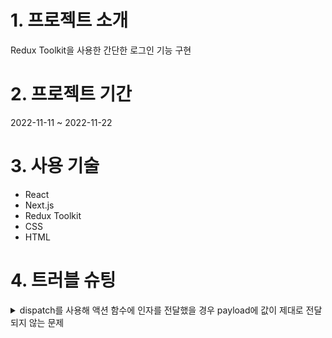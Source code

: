 # 1. 프로젝트 소개
Redux Toolkit을 사용한 간단한 로그인 기능 구현

# 2. 프로젝트 기간
2022-11-11 ~ 2022-11-22

# 3. 사용 기술
* React
* Next.js
* Redux Toolkit
* CSS
* HTML

# 4. 트러블 슈팅
<details>
<summary>dispatch를 사용해 액션 함수에 인자를 전달했을 경우 payload에 값이 제대로 전달되지 않는 문제</summary>  
<div>
  
* 각각의 인자를 개별적으로 넘기지 않고 객체로 묶어 전달하면 payload에 값이 제대로 전달되는 것을 확인
  
</div>
</details>
